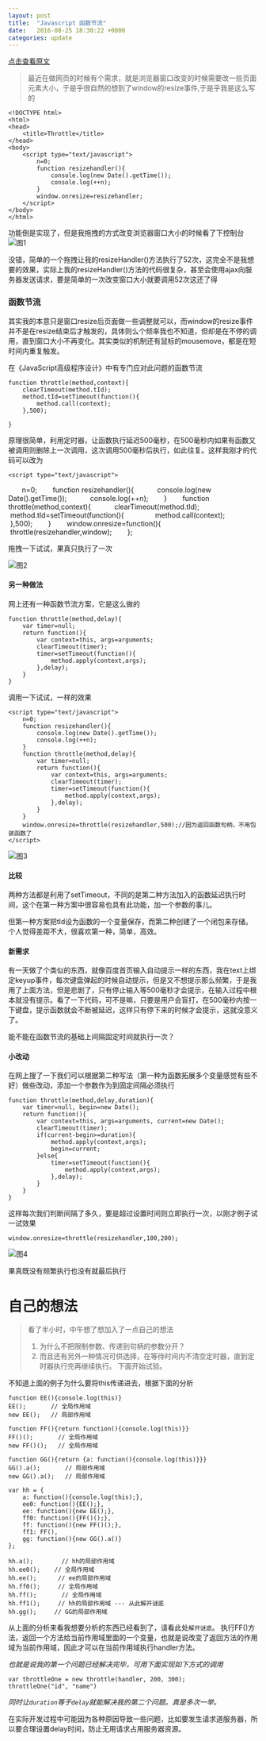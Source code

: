 ```yaml
---
layout: post
title:  "Javascript 函数节流"
date:   2016-08-25 18:30:22 +0800
categories: update
---
```


<script src="src.js"></script>
[点击查看原文](http://www.cnblogs.com/dolphinX/p/3403821.html)

>最近在做网页的时候有个需求，就是浏览器窗口改变的时候需要改一些页面元素大小，于是乎很自然的想到了window的resize事件,于是乎我是这么写的

```
<!DOCTYPE html>
<html>
<head>
    <title>Throttle</title>
</head>
<body>
    <script type="text/javascript">
        n=0;
        function resizehandler(){
            console.log(new Date().getTime());
            console.log(++n);
        }
        window.onresize=resizehandler;
    </script>
</body>
</html>
```

功能倒是实现了，但是我拖拽的方式改变浏览器窗口大小的时候看了下控制台
![图1](http://upload-images.jianshu.io/upload_images/2530160-36b45f1916c8e9f3.png?imageMogr2/auto-orient/strip%7CimageView2/2/w/1240)

没错，简单的一个拖拽让我的resizeHandler()方法执行了52次，这完全不是我想要的效果，实际上我的resizeHandler()方法的代码很复杂，甚至会使用ajax向服务器发送请求，要是简单的一次改变窗口大小就要调用52次这还了得

### 函数节流

其实我的本意只是窗口resize后页面做一些调整就可以，而window的resize事件并不是在resize结束后才触发的，具体则么个频率我也不知道，但却是在不停的调用，直到窗口大小不再变化。其实类似的机制还有鼠标的mousemove，都是在短时间内重复触发。

在《JavaScript高级程序设计》中有专门应对此问题的函数节流
```
function throttle(method,context){
    clearTimeout(method.tId);
    method.tId=setTimeout(function(){
        method.call(context);
    },500);

}
```

原理很简单，利用定时器，让函数执行延迟500毫秒，在500毫秒内如果有函数又被调用则删除上一次调用，这次调用500毫秒后执行，如此往复。这样我刚才的代码可以改为


    <script type="text/javascript">
        n=0;
        function resizehandler(){
            console.log(new Date().getTime());
            console.log(++n);
        }
        function throttle(method,context){
            clearTimeout(method.tId);
            method.tId=setTimeout(function(){
                method.call(context);
            },500);
        }
        window.onresize=function(){
            throttle(resizehandler,window);
        };
    </script>

拖拽一下试试，果真只执行了一次

![图2](http://upload-images.jianshu.io/upload_images/2530160-9fc72cccec37f948.png?imageMogr2/auto-orient/strip%7CimageView2/2/w/1240)

#### 另一种做法 

网上还有一种函数节流方案，它是这么做的


    function throttle(method,delay){
        var timer=null;
        return function(){
            var context=this, args=arguments;
            clearTimeout(timer);
            timer=setTimeout(function(){
                method.apply(context,args);
            },delay);
        }
    }

调用一下试试，一样的效果

    <script type="text/javascript">
        n=0;
        function resizehandler(){
            console.log(new Date().getTime());
            console.log(++n);
        }
        function throttle(method,delay){
            var timer=null;
            return function(){
                var context=this, args=arguments;
                clearTimeout(timer);
                timer=setTimeout(function(){
                    method.apply(context,args);
                },delay);
            }
        }
        window.onresize=throttle(resizehandler,500);//因为返回函数句柄，不用包装函数了
    </script>


![图3](http://upload-images.jianshu.io/upload_images/2530160-fad95919ca2489d9.png?imageMogr2/auto-orient/strip%7CimageView2/2/w/1240)

#### 比较 
两种方法都是利用了setTimeout，不同的是第二种方法加入的函数延迟执行时间，这个在第一种方案中很容易也具有此功能，加一个参数的事儿。

但第一种方案把tId设为函数的一个变量保存，而第二种创建了一个闭包来存储。个人觉得差距不大，很喜欢第一种，简单，高效。

#### 新需求 
有一天做了个类似的东西，就像百度首页输入自动提示一样的东西，我在text上绑定keyup事件，每次键盘弹起的时候自动提示，但是又不想提示那么频繁，于是我用了上面方法，但是悲剧了，只有停止输入等500毫秒才会提示，在输入过程中根本就没有提示。看了一下代码，可不是嘛，只要是用户会盲打，在500毫秒内按一下键盘，提示函数就会不断被延迟，这样只有停下来的时候才会提示，这就没意义了。

能不能在函数节流的基础上间隔固定时间就执行一次？

#### 小改动
在网上搜了一下我们可以根据第二种写法（第一种为函数拓展多个变量感觉有些不好）做些改动，添加一个参数作为到固定间隔必须执行

    function throttle(method,delay,duration){
        var timer=null, begin=new Date();
        return function(){
            var context=this, args=arguments, current=new Date();
            clearTimeout(timer);
            if(current-begin>=duration){
                method.apply(context,args);
                begin=current;
            }else{
                timer=setTimeout(function(){
                    method.apply(context,args);
                },delay);
            }
        }
    }

这样每次我们判断间隔了多久，要是超过设置时间则立即执行一次，以刚才例子试一试效果

    window.onresize=throttle(resizehandler,100,200);


![图4](http://upload-images.jianshu.io/upload_images/2530160-66e55fc1264a808e.png?imageMogr2/auto-orient/strip%7CimageView2/2/w/1240)

果真既没有频繁执行也没有就最后执行


# 自己的想法
> 看了半小时，中午想了想加入了一点自己的想法
> 1.  为什么不把限制参数、传递到句柄的参数分开？
> 2.  而且还有另外一种情况可供选择，在等待时间内不清空定时器，直到定时器执行完再继续执行。
 下面开始试验。

不知道上面的例子为什么要将this传递进去，根据下面的分析

    function EE(){console.log(this)}
    EE();       // 全局作用域
    new EE();   // 局部作用域

    function FF(){return function(){console.log(this)}}
    FF()();       // 全局作用域
    new FF()();   // 全局作用域

    function GG(){return {a: function(){console.log(this)}}}
    GG().a();       // 局部作用域
    new GG().a();   // 局部作用域

    var hh = {
        a: function(){console.log(this);},
        ee0: function(){EE();},
        ee: function(){new EE();},
        ff0: function(){FF()();},
        ff: function(){new FF()();},
        ff1: FF(),
        gg: function(){new GG().a()}
    };

    hh.a();        // hh的局部作用域
    hh.ee0();    // 全局作用域
    hh.ee();      // ee的局部作用域
    hh.ff0();     // 全局作用域
    hh.ff();       // 全局作用域
    hh.ff1();     // hh的局部作用域 --- 从此解开谜底
    hh.gg();     // GG的局部作用域

从上面的分析来看我想要分析的东西已经看到了，请看此处`解开谜底`。
执行FF()方法，返回一个方法给当前作用域里面的一个变量，也就是说改变了返回方法的作用域为当前作用域，因此才可以在当前作用域执行handler方法。

*也就是说我的第一个问题已经解决完毕，可用下面实现如下方式的调用*

    var throttleOne = new throttle(handler, 200, 300);
    throttleOne("id", "name")

*同时让`duration`等于`delay`就能解决我的第二个问题。真是多次一举。*


在实际开发过程中可能因为各种原因导致一些问题，比如要发生请求道服务器，所以要合理设置delay时间，防止无用请求占用服务器资源。
